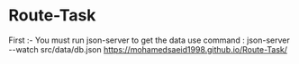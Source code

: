 # Route-Task
First :- 
You must run json-server to get the data use command : json-server --watch src/data/db.json
https://mohamedsaeid1998.github.io/Route-Task/

